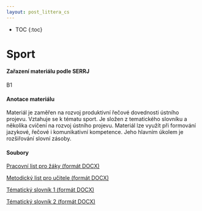 ```yaml
---
layout: post_littera_cs
---
```

* TOC
{:toc}

# Sport

#### Zařazení materiálu podle SERRJ

B1

#### Anotace materiálu

Materiál je zaměřen na rozvoj produktivní řečové dovednosti ústního projevu. Vztahuje se k tématu sport. Je složen z tematického slovníku a několika cvičení na rozvoj ústního projevu. Materiál lze využít při formování jazykové, řečové i komunikativní kompetence. Jeho hlavním úkolem je rozšiřování slovní zásoby.

#### Soubory

[Pracovní list pro žáky (formát DOCX)](/cs/littera/rustina/materialy/zaci/ustni_projev/64_Sport_Z_B1.docx)

[Metodický list pro učitele (formát DOCX)](/cs/littera/rustina/materialy/metodika/64_Sport_metodika.docx) 

[Tématický slovník 1 (formát DOCX)](/cs/littera/rustina/materialy/metodika/64_Sport1.docx)

[Tématický slovník 2 (formát DOCX)](/cs/littera/rustina/materialy/metodika/64_Sport2.docx)